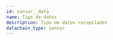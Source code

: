 ```yaml
---
id: sensor__data
name: Tipo de datos
description: Tipo de datos recopilados
datachain_type: sensor
---
```

